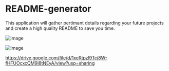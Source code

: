 # README-generator

This application will gather pertimant details regarding your future projects and create a high quality README to save you time.

![image](https://user-images.githubusercontent.com/87501948/141697688-ef1ee733-3f61-494d-8c14-a19bbb822c43.png)

![image](https://user-images.githubusercontent.com/87501948/141697713-a80e0e36-ae3a-454c-9fb0-5675349075eb.png)



https://drive.google.com/file/d/1xeRtpzl9Tcj8W-fHFUOcxcQM9l8tNEyA/view?usp=sharing
